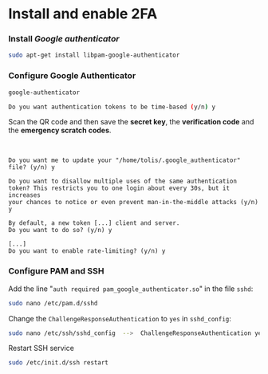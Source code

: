 # Install and enable 2FA

### Install *Google authenticator*
``` bash
sudo apt-get install libpam-google-authenticator
```

### Configure Google Authenticator
``` bash
google-authenticator

Do you want authentication tokens to be time-based (y/n) y
```

Scan the QR code and then save the **secret key**, the **verification code** and the **emergency scratch codes**.

<br>

```
Do you want me to update your "/home/tolis/.google_authenticator" file? (y/n) y

Do you want to disallow multiple uses of the same authentication
token? This restricts you to one login about every 30s, but it increases
your chances to notice or even prevent man-in-the-middle attacks (y/n) y

By default, a new token [...] client and server.
Do you want to do so? (y/n) y

[...]
Do you want to enable rate-limiting? (y/n) y
```

### Configure PAM and SSH

Add the line "`auth required pam_google_authenticator.so`" in the file `sshd`:
``` bash
sudo nano /etc/pam.d/sshd
```

Change the `ChallengeResponseAuthentication` to `yes` in `sshd_config`:
``` bash
sudo nano /etc/ssh/sshd_config  -->  ChallengeResponseAuthentication yes
```

Restart SSH service
``` bash
sudo /etc/init.d/ssh restart
```
<br>
